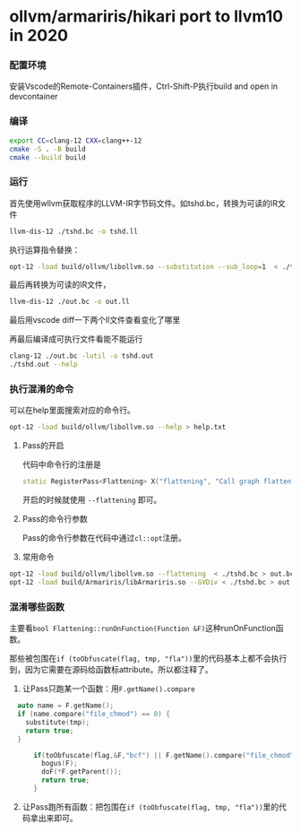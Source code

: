 # ollvm/armariris/hikari port to llvm10 in 2020

### 配置环境

安装Vscode的Remote-Containers插件，Ctrl-Shift-P执行build and open in devcontainer

### 编译

```bash
export CC=clang-12 CXX=clang++-12
cmake -S . -B build
cmake --build build
```

### 运行

首先使用wllvm获取程序的LLVM-IR字节码文件。如tshd.bc，转换为可读的IR文件

```bash
llvm-dis-12 ./tshd.bc -o tshd.ll
```

执行运算指令替换：

```bash
opt-12 -load build/ollvm/libollvm.so --substitution --sub_loop=1  < ./tshd.bc > out.bc
```

最后再转换为可读的IR文件，

```bash
llvm-dis-12 ./out.bc -o out.ll
```

最后用vscode diff一下两个ll文件查看变化了哪里

再最后编译成可执行文件看能不能运行

```bash
clang-12 ./out.bc -lutil -o tshd.out
./tshd.out --help
```


### 执行混淆的命令

可以在help里面搜索对应的命令行。

```bash
opt-12 -load build/ollvm/libollvm.so --help > help.txt
```

1. Pass的开启

    代码中命令行的注册是
    ```cpp
    static RegisterPass<Flattening> X("flattening", "Call graph flattening");
    ```
    开启的时候就使用 `--flattening` 即可。

2. Pass的命令行参数

    Pass的命令行参数在代码中通过`cl::opt`注册。

3. 常用命令

```bash
opt-12 -load build/ollvm/libollvm.so --flattening  < ./tshd.bc > out.bc # 控制流平坦化
opt-12 -load build/Armariris/libArmariris.so --GVDiv < ./tshd.bc > out.bc # Armariris里有全局变量字符串加密Pass
```

### 混淆哪些函数

主要看`bool Flattening::runOnFunction(Function &F)`这种runOnFunction函数。

那些被包围在`if (toObfuscate(flag, tmp, "fla"))`里的代码基本上都不会执行到，因为它需要在源码给函数标attribute。所以都注释了。

1. 让Pass只跑某一个函数：用`F.getName().compare`

```cpp
  auto name = F.getName();
  if (name.compare("file_chmod") == 0) {
    substitute(tmp);
    return true;
  }
```

```cpp
      if(toObfuscate(flag,&F,"bcf") || F.getName().compare("file_chmod") == 0) {
        bogus(F);
        doF(*F.getParent());
        return true;
      }
```

2. 让Pass跑所有函数：把包围在`if (toObfuscate(flag, tmp, "fla"))`里的代码拿出来即可。
